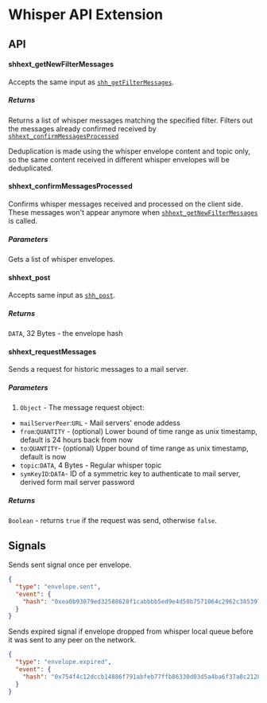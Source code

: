 Whisper API Extension
=====================

API
---


#### shhext_getNewFilterMessages

Accepts the same input as [`shh_getFilterMessages`](https://github.com/ethereum/wiki/wiki/JSON-RPC#shh_getFilterChanges).

##### Returns

Returns a list of whisper messages matching the specified filter. Filters out
the messages already confirmed received by [`shhext_confirmMessagesProcessed`](#shhextconfirmmessagesprocessed)

Deduplication is made using the whisper envelope content and topic only, so the
same content received in different whisper envelopes will be deduplicated.


#### shhext_confirmMessagesProcessed

Confirms whisper messages received and processed on the client side. These
messages won't appear anymore when [`shhext_getNewFilterMessages`](#shhextgetnewfiltermessages) 
is called.

##### Parameters

Gets a list of whisper envelopes.


#### shhext_post

Accepts same input as [`shh_post`](https://github.com/ethereum/wiki/wiki/JSON-RPC#shh_post).

##### Returns

`DATA`, 32 Bytes - the envelope hash

#### shhext_requestMessages

Sends a request for historic messages to a mail server.

##### Parameters

1. `Object` - The message request object:

- `mailServerPeer`:`URL` - Mail servers' enode addess
- `from`:`QUANTITY` - (optional) Lower bound of time range as unix timestamp, default is 24 hours back from now
- `to`:`QUANTITY`- (optional) Upper bound of time range as unix timestamp, default is now
- `topic`:`DATA`, 4 Bytes - Regular whisper topic
- `symKeyID`:`DATA`- ID of a symmetric key to authenticate to mail server, derived form mail server password

##### Returns

`Boolean` - returns `true` if the request was send, otherwise `false`.

Signals
-------

Sends sent signal once per envelope.

```json
{
  "type": "envelope.sent",
  "event": {
    "hash": "0xea0b93079ed32588628f1cabbbb5ed9e4d50b7571064c2962c3853972db67790"
  }
}
```

Sends expired signal if envelope dropped from whisper local queue before it was
sent to any peer on the network.

```json
{
  "type": "envelope.expired",
  "event": {
    "hash": "0x754f4c12dccb14886f791abfeb77ffb86330d03d5a4ba6f37a8c21281988b69e"
  }
}
```
